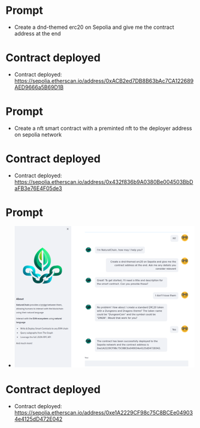 # Prompt
- Create a dnd-themed erc20 on Sepolia and give me the contract address at the end

# Contract deployed

- Contract deployed: https://sepolia.etherscan.io/address/0xACB2ed7DB8B63bAc7CA122689AED9666a5B69D1B

# Prompt
- Create a nft smart contract with a preminted nft to the deployer address on sepolia network

# Contract deployed

- Contract deployed: https://sepolia.etherscan.io/address/0x432f836b9A0380Be004503BbDaFB3e76E4F05de3

# Prompt
- ![](sequoia_dnd_erc20_chat.png)

# Contract deployed

- Contract deployed: https://sepolia.etherscan.io/address/0xe1A2229CF98c75C8BCEe049034e4125dD472E042